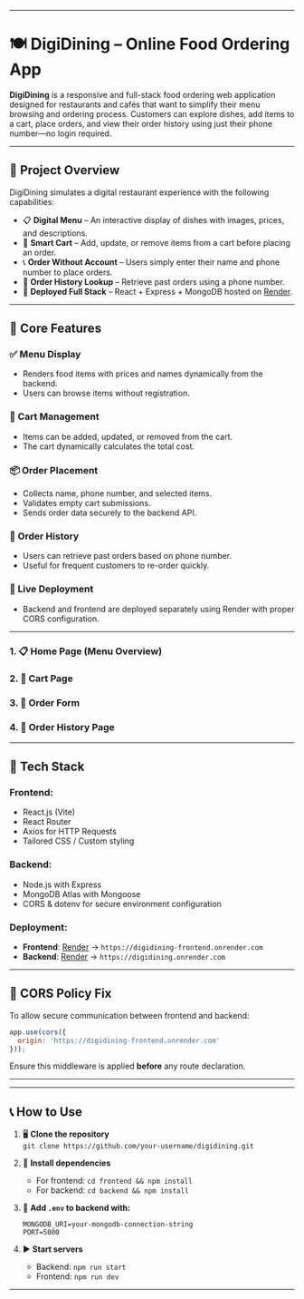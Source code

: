 
---

# 🍽️ DigiDining – Online Food Ordering App

**DigiDining** is a responsive and full-stack food ordering web application designed for restaurants and cafés that want to simplify their menu browsing and ordering process. Customers can explore dishes, add items to a cart, place orders, and view their order history using just their phone number—no login required.

---

## 📌 Project Overview

DigiDining simulates a digital restaurant experience with the following capabilities:

- 📋 **Digital Menu** – An interactive display of dishes with images, prices, and descriptions.
- 🛒 **Smart Cart** – Add, update, or remove items from a cart before placing an order.
- 📞 **Order Without Account** – Users simply enter their name and phone number to place orders.
- 📜 **Order History Lookup** – Retrieve past orders using a phone number.
- 📡 **Deployed Full Stack** – React + Express + MongoDB hosted on [Render](https://render.com).

---

## 🎯 Core Features

### ✅ Menu Display
- Renders food items with prices and names dynamically from the backend.
- Users can browse items without registration.

### 🛒 Cart Management
- Items can be added, updated, or removed from the cart.
- The cart dynamically calculates the total cost.

### 📦 Order Placement
- Collects name, phone number, and selected items.
- Validates empty cart submissions.
- Sends order data securely to the backend API.

### 🧾 Order History
- Users can retrieve past orders based on phone number.
- Useful for frequent customers to re-order quickly.

### 🔄 Live Deployment
- Backend and frontend are deployed separately using Render with proper CORS configuration.

---

### 1. 📋 Home Page (Menu Overview)

### 2. 🛒 Cart Page

### 3. 📝 Order Form

### 4. 📜 Order History Page

---

## 🧰 Tech Stack

### Frontend:
- React.js (Vite)
- React Router
- Axios for HTTP Requests
- Tailored CSS / Custom styling

### Backend:
- Node.js with Express
- MongoDB Atlas with Mongoose
- CORS & dotenv for secure environment configuration

### Deployment:
- **Frontend**: [Render](https://render.com) → `https://digidining-frontend.onrender.com`
- **Backend**: [Render](https://render.com) → `https://digidining.onrender.com`

---

## 🔐 CORS Policy Fix

To allow secure communication between frontend and backend:

```js
app.use(cors({
  origin: 'https://digidining-frontend.onrender.com'
}));
```

Ensure this middleware is applied **before** any route declaration.

---

---

## 📞 How to Use

1. 🖥️ **Clone the repository**  
   `git clone https://github.com/your-username/digidining.git`

2. 🔧 **Install dependencies**  
   - For frontend: `cd frontend && npm install`
   - For backend: `cd backend && npm install`

3. 🔑 **Add `.env` to backend with:**
   ```
   MONGODB_URI=your-mongodb-connection-string
   PORT=5000
   ```

4. ▶️ **Start servers**  
   - Backend: `npm run start`
   - Frontend: `npm run dev`

---

